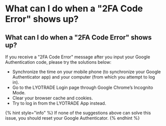 # What can I do when a "2FA Code Error" shows up?

## What can I do when a "2FA Code Error" shows up?

If you receive a "2FA Code Error" message after you input your Google Authentication code, please try the solutions below:&#x20;

* Synchronize the time on your mobile phone (to synchronize your Google Authenticator app) and your computer (from which you attempt to log in).&#x20;
* Go to the LYOTRADE Login page through Google Chrome’s Incognito Mode.&#x20;
* Clear your browser cache and cookies.&#x20;
* Try to log in from the LYOTRADE App instead.&#x20;

{% hint style="info" %}
If none of the suggestions above can solve this issue, you should reset your Google Authenticator.&#x20;
{% endhint %}
